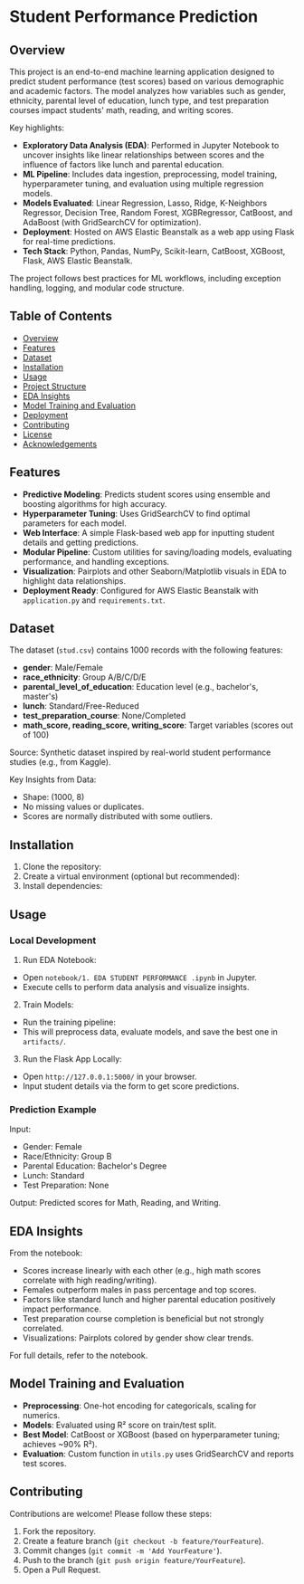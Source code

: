 # Student Performance Prediction

## Overview

This project is an end-to-end machine learning application designed to predict student performance (test scores) based on various demographic and academic factors. The model analyzes how variables such as gender, ethnicity, parental level of education, lunch type, and test preparation courses impact students' math, reading, and writing scores.

Key highlights:
- **Exploratory Data Analysis (EDA)**: Performed in Jupyter Notebook to uncover insights like linear relationships between scores and the influence of factors like lunch and parental education.
- **ML Pipeline**: Includes data ingestion, preprocessing, model training, hyperparameter tuning, and evaluation using multiple regression models.
- **Models Evaluated**: Linear Regression, Lasso, Ridge, K-Neighbors Regressor, Decision Tree, Random Forest, XGBRegressor, CatBoost, and AdaBoost (with GridSearchCV for optimization).
- **Deployment**: Hosted on AWS Elastic Beanstalk as a web app using Flask for real-time predictions.
- **Tech Stack**: Python, Pandas, NumPy, Scikit-learn, CatBoost, XGBoost, Flask, AWS Elastic Beanstalk.

The project follows best practices for ML workflows, including exception handling, logging, and modular code structure.

## Table of Contents

- [Overview](#overview)
- [Features](#features)
- [Dataset](#dataset)
- [Installation](#installation)
- [Usage](#usage)
- [Project Structure](#project-structure)
- [EDA Insights](#eda-insights)
- [Model Training and Evaluation](#model-training-and-evaluation)
- [Deployment](#deployment)
- [Contributing](#contributing)
- [License](#license)
- [Acknowledgements](#acknowledgements)

## Features

- **Predictive Modeling**: Predicts student scores using ensemble and boosting algorithms for high accuracy.
- **Hyperparameter Tuning**: Uses GridSearchCV to find optimal parameters for each model.
- **Web Interface**: A simple Flask-based web app for inputting student details and getting predictions.
- **Modular Pipeline**: Custom utilities for saving/loading models, evaluating performance, and handling exceptions.
- **Visualization**: Pairplots and other Seaborn/Matplotlib visuals in EDA to highlight data relationships.
- **Deployment Ready**: Configured for AWS Elastic Beanstalk with `application.py` and `requirements.txt`.

## Dataset

The dataset (`stud.csv`) contains 1000 records with the following features:
- **gender**: Male/Female
- **race_ethnicity**: Group A/B/C/D/E
- **parental_level_of_education**: Education level (e.g., bachelor's, master's)
- **lunch**: Standard/Free-Reduced
- **test_preparation_course**: None/Completed
- **math_score, reading_score, writing_score**: Target variables (scores out of 100)

Source: Synthetic dataset inspired by real-world student performance studies (e.g., from Kaggle).

Key Insights from Data:
- Shape: (1000, 8)
- No missing values or duplicates.
- Scores are normally distributed with some outliers.

## Installation

1. Clone the repository:
2. Create a virtual environment (optional but recommended):
3. Install dependencies:


## Usage

### Local Development

1. Run EDA Notebook:
- Open `notebook/1. EDA STUDENT PERFORMANCE .ipynb` in Jupyter.
- Execute cells to perform data analysis and visualize insights.

2. Train Models:
- Run the training pipeline:
- This will preprocess data, evaluate models, and save the best one in `artifacts/`.

3. Run the Flask App Locally:
- Open `http://127.0.0.1:5000/` in your browser.
- Input student details via the form to get score predictions.

### Prediction Example

Input:
- Gender: Female
- Race/Ethnicity: Group B
- Parental Education: Bachelor's Degree
- Lunch: Standard
- Test Preparation: None

Output: Predicted scores for Math, Reading, and Writing.


## EDA Insights

From the notebook:
- Scores increase linearly with each other (e.g., high math scores correlate with high reading/writing).
- Females outperform males in pass percentage and top scores.
- Factors like standard lunch and higher parental education positively impact performance.
- Test preparation course completion is beneficial but not strongly correlated.
- Visualizations: Pairplots colored by gender show clear trends.

For full details, refer to the notebook.

## Model Training and Evaluation

- **Preprocessing**: One-hot encoding for categoricals, scaling for numerics.
- **Models**: Evaluated using R² score on train/test split.
- **Best Model**: CatBoost or XGBoost (based on hyperparameter tuning; achieves ~90% R²).
- **Evaluation**: Custom function in `utils.py` uses GridSearchCV and reports test scores.

## Contributing

Contributions are welcome! Please follow these steps:
1. Fork the repository.
2. Create a feature branch (`git checkout -b feature/YourFeature`).
3. Commit changes (`git commit -m 'Add YourFeature'`).
4. Push to the branch (`git push origin feature/YourFeature`).
5. Open a Pull Request.
